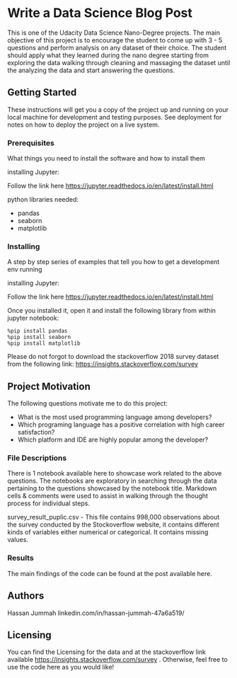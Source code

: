 # Write a Data Science Blog Post

This is one of the Udacity Data Science Nano-Degree projects. The main objective of this project is to encourage the student to come up with 3 - 5 questions and perform analysis on any dataset of their choice. The student should apply what they learned during the nano degree starting from exploring the data walking through cleaning and massaging the dataset until the analyzing the data and start answering the questions.

## Getting Started

These instructions will get you a copy of the project up and running on your local machine for development and testing purposes. See deployment for notes on how to deploy the project on a live system.

### Prerequisites

What things you need to install the software and how to install them

installing Jupyter:

Follow the link here https://jupyter.readthedocs.io/en/latest/install.html

python libraries needed:
- pandas
- seaborn
- matplotlib



### Installing

A step by step series of examples that tell you how to get a development env running

installing Jupyter:

Follow the link here https://jupyter.readthedocs.io/en/latest/install.html

Once you installed it, open it and install the following library from within jupyter notebook:
```
%pip install pandas
%pip install seaborn
%pip install matplotlib
```
Please do not forgot to download the stackoverflow 2018 survey dataset from the following link:
https://insights.stackoverflow.com/survey

## Project Motivation
The following questions motivate me to do this project:

- What is the most used programming language among developers?
- Which programing language has a positive correlation with high career satisfaction?
- Which platform and IDE are highly popular among the developer?

### File Descriptions

There is 1 notebook available here to showcase work related to the above questions. The notebooks are exploratory in searching through the data pertaining to the questions showcased by the notebook title. Markdown cells & comments were used to assist in walking through the thought process for individual steps.

survey_result_puplic.csv - This file contains 998,000 observations about the survey conducted by the Stockoverflow website, it contains different kinds of variables either numerical or categorical. It contains missing values.


### Results

The main findings of the code can be found at the post available here.


## Authors
Hassan Jummah 
linkedin.com/in/hassan-jummah-47a6a519/


## Licensing
You can find the Licensing for the data and at the stackoverflow link available https://insights.stackoverflow.com/survey . Otherwise, feel free to use the code here as you would like!

